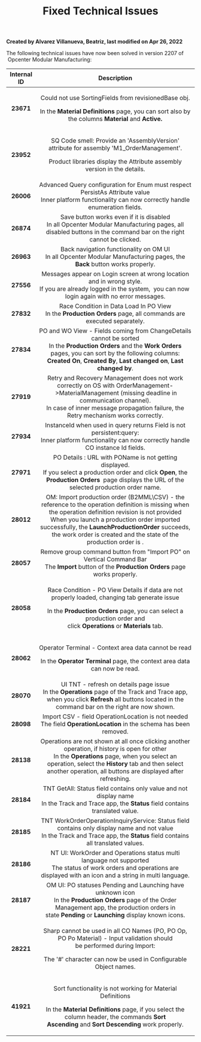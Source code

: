 ﻿---
title: "Fixed Technical Issues"
url: 
weight: 7
---

**Created by Alvarez Villanueva, Beatriz, last modified on Apr 26, 2022**  


The following technical issues have now been solved in version 2207 of  Opcenter Modular Manufacturing:

|**Internal ID**|**Description**|
| :-: | :-: |
|**23671**|<p>Could not use SortingFields from revisionedBase obj.</p><p>In the **Material Definitions** page, you can sort also by the columns **Material** and **Active.**</p>|
|**23952**|<p>SQ Code smell: Provide an 'AssemblyVersion' attribute for assembly 'M1\_OrderManagement'.</p><p>Product libraries display the Attribute assembly version in the details.</p>|
|**26006**|Advanced Query configuration for Enum must respect PersistAs Attribute value<br>Inner platform functionality can now correctly handle enumeration fields.|
|**26874**|Save button works even if it is disabled<br>In all Opcenter Modular Manufacturing pages, all disabled buttons in the command bar on the right cannot be clicked.|
|**26963**|Back navigation functionality on OM UI<br>In all Opcenter Modular Manufacturing pages, the **Back** button works properly.|
|**27556**|Messages appear on Login screen at wrong location and in wrong style.<br>If you are already logged in the system,  you can now  login again with no error messages.|
|**27832**|Race Condition in Data Load In PO View<br>In the **Production Orders** page, all commands are executed separately.|
|**27834**|PO and WO View - Fields coming from ChangeDetails cannot be sorted<br>In the **Production Orders** and the **Work Orders** pages, you can sort by the following columns: **Created On**, **Created By**, **Last changed on**, **Last changed by**.|
|**27919**|Retry and Recovery Management does not work correctly on OS with OrderManagement- >MaterialManagement (missing deadline in communication channel).<br>In case of inner message propagation failure, the Retry mechanism works correctly.|
|**27934**|InstanceId when used in query returns Field is not persistent:query:<br>Inner platform functionality can now correctly handle CO instance Id fields.|
|**27971**|PO Details : URL with POName is not getting displayed.<br>If you select a production order and click **Open**, the **Production Orders**  page displays the URL of the selected production order name.|
|**28012**|OM: Import production order (B2MML\CSV) - the reference to the operation definition is missing when the operation definition revision is not provided<br>When you launch a production order imported successfully, the **LaunchProductionOrder** succeeds, the work order is created and the state of the production order is .|
|**28057**|Remove group command button from "Import PO" on Vertical Command Bar<br>The **Import** button of the **Production Orders** page works properly.|
|**28058**|<p>Race Condition - PO View Details if data are not properly loaded, changing tab generate issue</p><p>In the **Production Orders** page, you can select a production order and click **Operations** or **Materials** tab.</p>|
|**28062**|<p>Operator Terminal - Context area data cannot be read</p><p>In the **Operator Terminal** page, the context area data can now be read.</p>|
|**28070**|UI TNT - refresh on details page issue<br>In the **Operations** page of the Track and Trace app, when you click **Refresh** all buttons located in the command bar on the right are now shown.|
|**28098**|Import CSV - field OperationLocation is not needed<br>The field **OperationLocation** in the schema has been removed.|
|**28138**|Operations are not shown at all once clicking another operation, if history is open for other<br>In the **Operations** page, when you select an operation, select the **History** tab and then select another operation, all buttons are displayed after refreshing.|
|**28184**|TNT GetAll: Status field contains only value and not display name<br>In the Track and Trace app, the **Status** field contains translated value.|
|**28185**|TNT WorkOrderOperationInquiryService: Status field contains only display name and not value<br>In the Track and Trace app, the **Status** field contains all translated values.|
|**28186**|NT UI: WorkOrder and Operations status multi language not supported<br>The status of work orders and operations are displayed with an icon and a string in multi language.|
|**28187**|OM UI: PO statuses Pending and Launching have unknown icon<br>In the **Production Orders** page of the Order Management app, the production orders in state **Pending** or **Launching** display known icons.|
|**28221**|<p>Sharp cannot be used in all CO Names (PO, PO Op, PO Po Material) - Input validation should be performed during Import:</p><p>The '#' character can now be used in Configurable Object names.</p>|
|**41921**|<p>Sort functionality is not working for Material Definitions</p><p>In the **Material Definitions** page, if you select the column header, the commands **Sort Ascending** and **Sort Descending** work properly.</p>|



